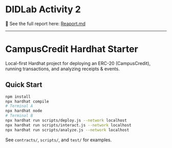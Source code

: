 # DIDLab Activity 2

📄 See the full report here: [Reaport.md](Reaport.md)




---

# CampusCredit Hardhat Starter

Local-first Hardhat project for deploying an ERC-20 (CampusCredit), running transactions, and analyzing receipts & events.

## Quick Start

```bash
npm install
npx hardhat compile
# Terminal A
npx hardhat node
# Terminal B
npx hardhat run scripts/deploy.js --network localhost
npx hardhat run scripts/interact.js --network localhost
npx hardhat run scripts/analyze.js --network localhost
```

See `contracts/`, `scripts/`, and `test/` for examples.
